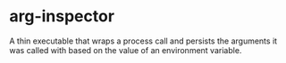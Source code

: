 arg-inspector
=============

A thin executable that wraps a process call and persists the arguments it was called with based on the value of an environment variable.